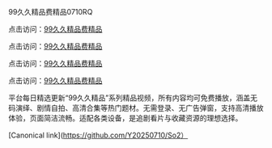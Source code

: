 99久久精品费精品0710RQ

点击访问：<a href="https://heiliaozj3tjd.pages.dev">99久久精品费精品</a> 

点击访问：<a href="https://heiliaozj3tjd.pages.dev">99久久精品费精品</a> 

点击访问：<a href="https://heiliaozj3tjd.pages.dev">99久久精品费精品</a> 

点击访问：<a href="https://heiliaozj3tjd.pages.dev">99久久精品费精品</a>

平台每日精选更新“99久久精品”系列精品视频，所有内容均可免费播放，涵盖无码演绎、剧情自拍、高清合集等热门题材。无需登录、无广告弹窗，支持高清播放体验，页面简洁流畅。适配各类设备，是追剧看片与收藏资源的理想选择。

[Canonical link](https://github.com/Y20250710/So2）
